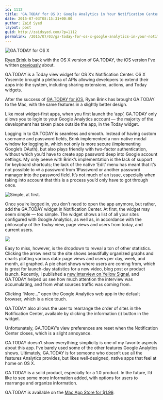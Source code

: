 ```yaml
---
id: 1112
title: 'GA.TODAY for OS X: Google Analytics in Your Notification Center'
date: 2015-07-03T08:15:31+00:00
author: Zaid Syed
layout: post
guid: http://zaidsyed.com/?p=1112
permalink: /2015/07/03/ga-today-for-os-x-google-analytics-in-your-notification-center/
---
```

![](http://zaidsyed.com/images/ga-today-osx/ga-today-osx-1.png "GA.TODAY for OS X")
  
[Ryan Brink](https://twitter.com/ry_brink "Ryan Brink on Twitter") is back with the OS X version of GA.TODAY, the iOS version I’ve written [previously](http://zaidsyed.com/2015/01/12/ga-today-google-analytics-in-the-today-view/ "GA.TODAY: Google Analytics in the Today View on Command-Z") about.

GA.TODAY is a Today view widget for OS X’s Notification Center. OS X Yosemite brought a plethora of APIs allowing developers to extend their apps into the system, including sharing extensions, actions, and Today widgets.

After the success of [GA.TODAY for iOS](https://itunes.apple.com/us/app/ga.today/id936871747 "GA.TODAY for iOS"), Ryan Brink has brought GA.TODAY to the Mac, with the same features in a slightly better design.

Like most widget-first apps, when you first launch the ‘app’, GA.TODAY only allows you to login to your Google Analytics account — the majority of the development has taken place outside the app, in the Today widget.

Logging in to GA.TODAY is seamless and smooth. Instead of having custom username and password fields, Brink implemented a non-native modal window for logging in, which not only is more secure (implementing Google’s OAuth), but also plays friendly with two-factor authentication, without which you’d have to create app password deep into Google account settings. My only peeve with Brink’s implementation is the lack of support for keyboard shortcuts; the lack of the native ‘Edit’ menu has meant that it’s not possible to `⌘V` a password from 1Password or another password manager into the password field. It’s not much of an issue, especially when taking into account that this is a process you’d only have to got through once.
  
![](http://zaidsyed.com/images/ga-today-osx/ga-today-osx-2.png "Simple, at first.")
  
Once you’re logged in, you don’t need to open the app anymore, but rather, add the GA.TODAY widget in Notification Center. At first, the widget may seem simple — too simple. The widget shows a list of all your sites configured with Google Analytics, as well as, in accordance with the philosophy of the _Today_ view, page views and users from today, and current users.
  
![](http://zaidsyed.com/images/ga-today-osx/ga-today-osx-3.png)
  
Easy to miss, however, is the dropdown to reveal a ton of other statistics. Clicking the arrow next to the site shows beautifully organized graphs and charts plotting various data: page views and users per day, week, and month, all graphed. A pie chart shows where users are coming from, which is great for launch-day statistics for a new video, blog post or product launch. Recently, I published a [new interview on Yellow Signal](http://yellowsignal.com/interview-felicien-francois-developer-of-tweakstyle/ "Interview: Félicien François, Developer of TweakStyle"), and GA.TODAY helped us see how much attention the interview was accumulating, and from what sources traffic was coming from.

Clicking “More…” open the Google Analytics web app in the default browser, which is a nice touch.

GA.TODAY also allows the user to rearrange the order of sites in the Notification Center, available by clicking the information (i) button in the widget.

Unfortunately, GA.TODAY’s view preferences are reset when the Notification Center closes, which is a slight annoyance.

GA.TODAY doesn’t show everything; simplicity is one of my favorite aspects about this app. I’ve barely used some of the other features Google Analytics shows. Ultimately, GA.TODAY is for someone who doesn’t use all the features Analytics provides, but likes well-designed, native apps that feel at home on OS X.

GA.TODAY is a solid product, especially for a 1.0 product. In the future, I’d like to see some more information added, with options for users to rearrange and organize information.

GA.TODAY is available on the [Mac App Store for $1.99](https://itunes.apple.com/hk/app/ga.today-widget-for-google/id1006846646 "GA.TODAY on the Mac App Store.").